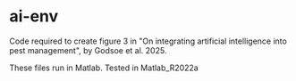 # ai-env
Code required to create figure 3 in "On integrating artificial intelligence into pest management", by Godsoe et al. 2025.

These files run in Matlab. Tested in Matlab_R2022a
